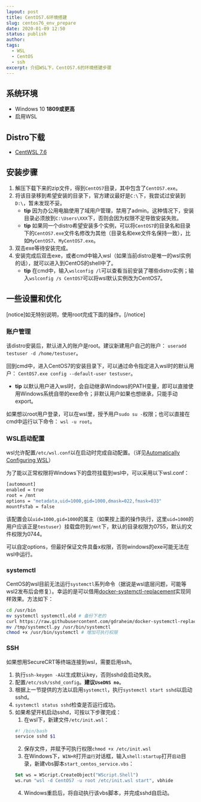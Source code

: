 ```yaml
---
layout: post
title: CentOS7.6环境搭建
slug: centos76_env_prepare
date: 2020-01-09 12:50
status: publish
author: 
tags:
  - WSL
  - CentOS
  - ssh
excerpt: 介绍WSL下，CentOS7.6的环境搭建步骤
---
```


## 系统环境

* Windows 10 **1809或更高**
* 启用WSL

## Distro下载

* [CentWSL 7.6](https://github.com/yuk7/CentWSL)

## 安装步骤

1. 解压下载下来的zip文件，得到`CentOS7`目录，其中包含了`CentOS7.exe`。
2. 将该目录移到希望安装的目录下，官方建议最好是`C:\`下，我尝试过安装到`D:\`，暂未发现不妥。
    * **tip** 因为办公用电脑使用了域用户管理，禁用了admin。这种情况下，安装目录必须放到`C:\Users\XXX`下，否则会因为权限不足导致安装失败。
    * **tip** 如果同一个distro希望安装多个实例，可以将`CentOS7`的目录名和目录下的`CentOS7.exe`文件名修改为其他（目录名和exe文件名保持一致），比如`MyCentOS7`、`MyCentOS7.exe`。
3. 双击exe等待安装完成。
4. 安装完成后双击exe，或者cmd中输入wsl（如果当前distro是唯一的wsl实例的话），就可以进入到CentOS的shell中了。
    * **tip** 在cmd中，输入`wslconfig /l`可以查看当前安装了哪些distro实例；输入`wslconfig /s CentOS7`可以将wsl默认实例改为CentOS7。

## 一些设置和优化

[notice]如无特别说明，使用root完成下面的操作。[/notice]

### 账户管理

该distro安装后，默认进入的账户是root。建议新建用户自己的账户：
`useradd testuser -d /home/testuser`。

回到cmd中，进入CentOS7的安装目录下，可以通过命令指定进入wsl时的默认用户：
`CentOS7.exe config --default-user testuser`。
  * **tip** 以默认用户进入wsl时，会自动继承Windows的PATH变量，即可以直接使用Windows系统自带的exe命令；非默认用户如果也想继承，只能手动export。

如果想以root用户登录，可以在wsl里，授予用户`sudo su -`权限；也可以直接在cmd中运行以下命令：
`wsl -u root`。

### WSL启动配置

wsl允许配置`/etc/wsl.conf`以在启动时完成自动配置。（详见[Automatically Configuring WSL](https://devblogs.microsoft.com/commandline/automatically-configuring-wsl/)）

为了能以正常权限将Windows下的盘符挂载到wsl中，可以采用以下wsl.conf：
```bash
[automount]
enabled = true
root = /mnt
options = "metadata,uid=1000,gid=1000,dmask=022,fmask=033"
mountFsTab = false
```

该配置会以`uid=1000,gid=1000`的属主（如果按上面的操作执行，这里`uid=1000`的用户应该正是`testuser`）挂载盘符到`/mnt`下，默认的目录权限为0755，默认的文件权限为0744。

可以自定options，但最好保证文件具备x权限，否则windows的exe可能无法在wsl中运行。

### systemctl

CentOS的wsl目前无法运行`systemctl`系列命令（据说是wsl底层问题，可能等wsl2发布后会修复）。幸运的是可以借用[docker-systemctl-replacement](https://github.com/gdraheim/docker-systemctl-replacement)实现同样效果。方法如下：
```bash
cd /usr/bin
mv systemctl systemctl.old # 备份下老的
curl https://raw.githubusercontent.com/gdraheim/docker-systemctl-replacement/master/files/docker/systemctl.py > /tmp/systemctl.py # 只需使用这个python脚本
mv /tmp/systemctl.py /usr/bin/systemctl
chmod +x /usr/bin/systemctl # 增加可执行权限
```

### SSH

如果想用SecureCRT等终端连接到wsl，需要启用ssh。

1. 执行`ssh-keygen -A`以生成默认key，否则sshd会启动失败。
2. 配置`/etc/ssh/sshd_config`。**建议`UseDNS no`**。
3. 根据上一节提供的方法以启用`systemctl`，执行`systemctl start sshd`以启动sshd。
4. `systemctl status sshd`检查是否运行成功。
5. 如果希望开机启动sshd，可按以下步骤完成：
    1. 在wsl下，新建文件`/etc/init.wsl`：
    ```bash
    #! /bin/bash
    service sshd $1
    ```
    2. 保存文件，并赋予可执行权限`chmod +x /etc/init.wsl`
    3. 在Windows下，`WIN+R`打开`运行`对话框，输入`shell:startup`打开`启动`目录，新建vbs脚本`start_centos_service.vbs`：
    ```vb
    Set ws = WScript.CreateObject("WScript.Shell")
    ws.run "wsl -d CentOS7 -u root /etc/init.wsl start", vbhide
    ```
    4. Windows重启后，将自动执行该vbs脚本，并完成sshd自启动。